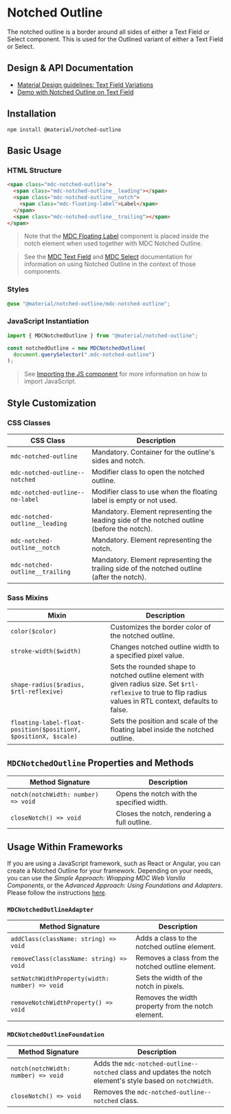 <!--docs:
title: "Notched Outline"
layout: detail
section: components
excerpt: "The notched outline is a border around either a Text Field or Select element"
iconId: text_field
path: /catalog/input-controls/notched-outline/
-->

# Notched Outline

The notched outline is a border around all sides of either a Text Field or Select component. This is used for the Outlined variant of either a Text Field or Select.

## Design & API Documentation

<ul class="icon-list">
  <li class="icon-list-item icon-list-item--spec">
    <a href="https://material.io/go/design-text-fields#text-fields-field-variations">Material Design guidelines: Text Field Variations</a>
  </li>
  <li class="icon-list-item icon-list-item--spec">
    <a href="https://material-components.github.io/material-components-web-catalog/#/component/text-field">Demo with Notched Outline on Text Field</a>
  </li>
</ul>

## Installation

```
npm install @material/notched-outline
```

## Basic Usage

### HTML Structure

```html
<span class="mdc-notched-outline">
  <span class="mdc-notched-outline__leading"></span>
  <span class="mdc-notched-outline__notch">
    <span class="mdc-floating-label">Label</span>
  </span>
  <span class="mdc-notched-outline__trailing"></span>
</span>
```

> Note that the [MDC Floating Label](../mdc-floating-label/README.md) component is placed inside the notch element when
> used together with MDC Notched Outline.

> See the [MDC Text Field](../mdc-textfield/README.md#outlined) and
> [MDC Select](../mdc-select/README.md#outlined-select) documentation for
> information on using Notched Outline in the context of those components.

### Styles

```scss
@use "@material/notched-outline/mdc-notched-outline";
```

### JavaScript Instantiation

```js
import { MDCNotchedOutline } from "@material/notched-outline";

const notchedOutline = new MDCNotchedOutline(
  document.querySelector(".mdc-notched-outline")
);
```

> See [Importing the JS component](../../docs/importing-js.md) for more information on how to import JavaScript.

## Style Customization

### CSS Classes

| CSS Class                       | Description                                                                                 |
| ------------------------------- | ------------------------------------------------------------------------------------------- |
| `mdc-notched-outline`           | Mandatory. Container for the outline's sides and notch.                                     |
| `mdc-notched-outline--notched`  | Modifier class to open the notched outline.                                                 |
| `mdc-notched-outline--no-label` | Modifier class to use when the floating label is empty or not used.                         |
| `mdc-notched-outline__leading`  | Mandatory. Element representing the leading side of the notched outline (before the notch). |
| `mdc-notched-outline__notch`    | Mandatory. Element representing the notch.                                                  |
| `mdc-notched-outline__trailing` | Mandatory. Element representing the trailing side of the notched outline (after the notch). |

### Sass Mixins

| Mixin                                                           | Description                                                                                                                                                     |
| --------------------------------------------------------------- | --------------------------------------------------------------------------------------------------------------------------------------------------------------- |
| `color($color)`                                                 | Customizes the border color of the notched outline.                                                                                                             |
| `stroke-width($width)`                                          | Changes notched outline width to a specified pixel value.                                                                                                       |
| `shape-radius($radius, $rtl-reflexive)`                         | Sets the rounded shape to notched outline element with given radius size. Set `$rtl-reflexive` to true to flip radius values in RTL context, defaults to false. |
| `floating-label-float-position($positionY, $positionX, $scale)` | Sets the position and scale of the floating label inside the notched outline.                                                                                   |

## `MDCNotchedOutline` Properties and Methods

| Method Signature                    | Description                                 |
| ----------------------------------- | ------------------------------------------- |
| `notch(notchWidth: number) => void` | Opens the notch with the specified width.   |
| `closeNotch() => void`              | Closes the notch, rendering a full outline. |

## Usage Within Frameworks

If you are using a JavaScript framework, such as React or Angular, you can create a Notched Outline for your framework. Depending on your needs, you can use the _Simple Approach: Wrapping MDC Web Vanilla Components_, or the _Advanced Approach: Using Foundations and Adapters_. Please follow the instructions [here](../../docs/integrating-into-frameworks.md).

### `MDCNotchedOutlineAdapter`

| Method Signature                               | Description                                        |
| ---------------------------------------------- | -------------------------------------------------- |
| `addClass(className: string) => void`          | Adds a class to the notched outline element.       |
| `removeClass(className: string) => void`       | Removes a class from the notched outline element.  |
| `setNotchWidthProperty(width: number) => void` | Sets the width of the notch in pixels.             |
| `removeNotchWidthProperty() => void`           | Removes the width property from the notch element. |

### `MDCNotchedOutlineFoundation`

| Method Signature                    | Description                                                                                                |
| ----------------------------------- | ---------------------------------------------------------------------------------------------------------- |
| `notch(notchWidth: number) => void` | Adds the `mdc-notched-outline--notched` class and updates the notch element's style based on `notchWidth`. |
| `closeNotch() => void`              | Removes the `mdc-notched-outline--notched` class.                                                          |
